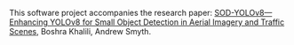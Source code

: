 This software project accompanies the research paper: [SOD-YOLOv8—Enhancing YOLOv8 for Small Object Detection in Aerial Imagery and Traffic Scenes]([https://example.com/your-paper] (https://www.mdpi.com/1424-8220/24/19/6209)), Boshra Khalili, Andrew Smyth.

